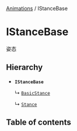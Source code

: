 [Animations](../groups/Core.Animations.md) / IStanceBase

# IStanceBase <Badge type="tip" text="Class" /> <Score text="IStanceBase" />

姿态

## Hierarchy

- **`IStanceBase`**

  ↳ [`BasicStance`](mw.BasicStance.md)

  ↳ [`Stance`](mw.Stance.md)

## Table of contents
